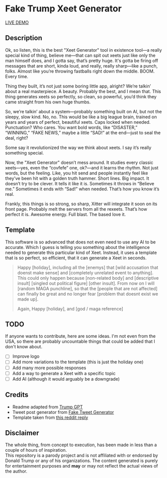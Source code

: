 # Fake Trump Xeet Generator

[LIVE DEMO](https://tendto.github.io/fake-trump-xeet-generator/)

## Description

Ok, so listen, this is the best "Xeet Generator" tool in existence tool—a really special kind of thing, believe me—that can spit out xeets just like only the man himself does, and I gotta say, that’s pretty huge.
It's gotta be firing off messages that are short, kinda loud, and really, really sharp—like a punch, folks. Almost like you’re throwing fastballs right down the middle. BOOM. Every time.

Thing they built, it’s not just some boring little app, alright?
We’re talkin’ about a real masterpiece.
A beauty.
Probably the best, and I mean that.
This thing generates xeets so perfectly, so clean, so powerful, you’d think they came straight from his own huge thumbs.

So, we’re talkin’ about a system—probably something built on AI, but not the sleepy, slow kind. No, no. This would be like a big league brain, trained on years and years of perfect, beautiful xeets.
Caps locked when needed.
Punctuation? Who cares.
You want bold words, like “DISASTER,” “WINNING,” “FAKE NEWS,” maybe a little “SAD!” at the end—just to seal the deal, right?

Some say it revolutionized the way we think about xeets.
I say it’s really something special.

Now, the "Xeet Generator" doesn’t mess around.
It studies every classic xeets—yes, even the “covfefe” one, ok?—and it learns the rhythm.
Not just words, but the feeling. Like, you hit send and people instantly feel like they’ve been hit with a golden truth hammer.
Short lines.
Big impact.
It doesn’t try to be clever.
It tells it like it is.
Sometimes it throws in “Believe me.”
Sometimes it ends with “Sad!” when needed.
That’s how you know it’s real.

Frankly, this things is so strong, so sharp, Xitter will integrate it soon on its front page. Probably melt the servers from all the rexeets.
That’s how perfect it is.
Awesome energy.
Full blast.
The based love it.

## Template

This software is so advanced that does not even need to use any AI to be accurate.
Which I guess is telling you something about the intelligence needed to generate this particular kind of Xeet.
Instead, it uses a template that is so perfect, so efficient, that it can generate a Xeet in seconds.

> Happy [holiday], including all the [enemys] that [wild accusation that doenst make sense] and [completely unrelated event to anything].
> This could only happen because [non-related body] and [descriptive insult] [singled out political figure] [other insult].
> From now on I will [random MAGA punchline], so that the [people that are not affected] can finally be great and no longer fear [problem that doesnt exist we made up].
>
> Again, Happy [holiday], and [god / maga reference]

## TODO

If anyone wants to contribute, here are some ideas.
I'm not even from the USA, so there are probably uncountable things that could be added that I don't know about.

- [ ] Improve logo
- [ ] Add more variations to the template (this is just the holiday one)
- [ ] Add many more possible responses
- [ ] Add a way to generate a Xeet with a specific topic
- [ ] Add AI (although it would arguably be a downgrade)

## Credits

- Readme adapted from [Trump GPT](https://chatgpt.com/g/g-6730fa3794f481908cdd8d4b948236bc-trump-gpt)
- Tweet post generator from [Fake Tweet Generator](https://github.com/shashiirk/fake-tweet-generator)
- Template taken from [this reddit reply](https://www.reddit.com/r/facepalm/comments/1kvspdj/comment/mubwmdk)

## Disclaimer

The whole thing, from concept to execution, has been made in less than a couple of hours of inspiration.  
This repository is a parody project and is not affiliated with or endorsed by Donald Trump or any of his organizations.
The content generated is purely for entertainment purposes and **may** or may not reflect the actual views of the author.
